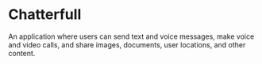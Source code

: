 # Chatterfull
An application where users can send text and voice messages, make voice and video calls, and share images, documents, user locations, and other content.
